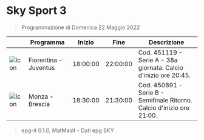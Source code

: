 # Sky Sport 3
> Programmazione di Domenica 22 Maggio 2022

||Programma|Inizio|Fine|Descrizione|
|---|---|---|---|---|
|![Icon](https://guidatv.sky.it/uuid/a2c5d6c7-0379-4b79-8b30-e07cc0ec8d9a/cover?md5ChecksumParam=026c7516b033b15d739788d16bbbdbfd)|Fiorentina - Juventus|18:00:00|22:00:00|Cod. 451119 - Serie A - 38a giornata. Calcio d&#039;inizio ore 20:45.
|![Icon](https://guidatv.sky.it/uuid/66ebe0e6-8fa6-4a6c-9625-709e9bcc8b46/cover?md5ChecksumParam=a59aa299adefe0bf55728bd9b1b3c861)|Monza - Brescia|18:30:00|21:30:00|Cod. 450891 - Serie B - Semifinale Ritorno. Calcio d&#039;inizio ore 21:00.



 > epg-it 0.1.0, MatMasIt - Dati epg SKY